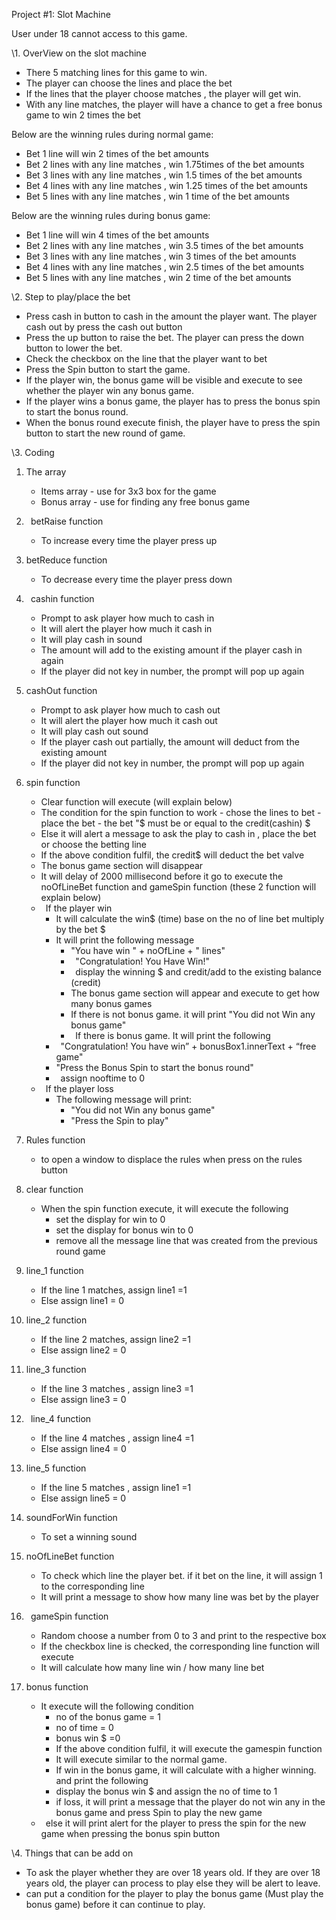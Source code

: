 ﻿Project #1: Slot Machine

User under 18 cannot access to this game. 

\1. OverView on the slot machine

- There 5 matching lines for this game to win.
- The player can choose the lines and place the bet
- If the lines that the player choose matches , the player will get win.
- With any line matches, the player will have a chance to get a free bonus game to win 2 times the bet

Below are the winning rules during normal game:

- Bet 1 line will win 2 times of the bet amounts
- Bet 2 lines with any line matches , win 1.75times of the bet amounts
- Bet 3 lines with any line matches , win 1.5 times of the bet amounts
- Bet 4 lines with any line matches , win 1.25 times of the bet amounts
- Bet 5 lines with any line matches , win 1 time of the bet amounts

Below are the winning rules during bonus game:

- Bet 1 line will win 4 times of the bet amounts
- Bet 2 lines with any line matches , win 3.5 times of the bet amounts
- Bet 3 lines with any line matches , win 3 times of the bet amounts
- Bet 4 lines with any line matches , win 2.5 times of the bet amounts
- Bet 5 lines with any line matches , win 2 time of the bet amounts

\2. Step to play/place the bet

- Press cash in button to cash in the amount the player want. The player cash out by press the cash out button
- Press the up button to raise the bet. The player can press the down button to lower the bet.
- Check the checkbox on the line that the player want to bet
- Press the Spin button to start the game.
- If the player win, the bonus game will be visible and execute to see whether the player win any bonus game.
- If the player wins a bonus game, the player has to press the bonus spin to start the bonus round.
- When the bonus round execute finish, the player have to press the spin button to start the new round of game.

\3. Coding

1. The array
   - Items array - use for 3x3 box for the game
   - Bonus array - use for finding any free bonus game
1. ` `betRaise function
   - To increase every time the player press up
1. betReduce function
   - To decrease every time the player press down
1. ` `cashin function
   - Prompt to ask player how much to cash in
   - It will alert the player how much it cash in
   - It will play cash in sound
   - The amount will add to the existing amount if the player cash in again
   - If the player did not key in number, the prompt will pop up again
1. cashOut function
   - Prompt to ask player how much to cash out
   - It will alert the player how much it cash out
   - It will play cash out sound
   - If the player cash out partially, the amount will deduct from the existing amount
   - If the player did not key in number, the prompt will pop up again
1. spin function
   - Clear function will execute (will explain below)
   - The condition for the spin function to work - chose the lines to bet - place the bet - the bet "$
     must be or equal to the credit(cashin) $
   - Else it will alert a message to ask the play to cash in , place the bet or choose the betting line
   - If the above condition fulfil, the credit$ will deduct the bet valve
   - The bonus game section will disappear
   - It will delay of 2000 millisecond before it go to execute the noOfLineBet function and gameSpin function (these 2 function will explain below)
   - ` `If the player win
     - It will calculate the win$ (time) base on the no of line bet multiply by the bet $
     - It will print the following message
       - "You have win " + noOfLine + " lines"
       - ` `"Congratulation! You Have Win!"
       - ` `display the winning $ and credit/add to the existing balance (credit)
       - The bonus game section will appear and execute to get how many bonus games
       - If there is not bonus game. it will print "You did not Win any bonus game"
       - ` `If there is bonus game. It will print the following
     - ` `"Congratulation! You have win” + bonusBox1.innerText + “free game"
     - "Press the Bonus Spin to start the bonus round"
     - ` `assign nooftime to 0
   - ` `If the player loss
     - The following message will print:
       - "You did not Win any bonus game"
       - "Press the Spin to play"
1. Rules function

   - to open a window to displace the rules when press on the rules button

1. clear function
   - When the spin function execute, it will execute the following
     - set the display for win to 0
     - set the display for bonus win to 0
     - remove all the message line that was created from the previous round game
1. line_1 function
   - If the line 1 matches, assign line1 =1
   - Else assign line1 = 0
1. line_2 function
   - If the line 2 matches, assign line2 =1
   - Else assign line2 = 0
1. line_3 function
   - If the line 3 matches , assign line3 =1
   - Else assign line3 = 0
1. ` `line_4 function
   - If the line 4 matches , assign line4 =1
   - Else assign line4 = 0
1. line_5 function
   - If the line 5 matches , assign line1 =1
   - Else assign line5 = 0
1. soundForWin function
   - To set a winning sound
1. noOfLineBet function
   - To check which line the player bet. if it bet on the line, it will assign 1 to the corresponding line
   - It will print a message to show how many line was bet by the player
1. ` `gameSpin function
   - Random choose a number from 0 to 3 and print to the respective box
   - If the checkbox line is checked, the corresponding line function will execute
   - It will calculate how many line win / how many line bet
1. bonus function
   - It execute will the following condition
     - no of the bonus game = 1
     - no of time = 0
     - bonus win $ =0
     - If the above condition fulfil, it will execute the gamespin function
     - It will execute similar to the normal game.
     - If win in the bonus game, it will calculate with a higher winning. and print the following
     - display the bonus win $ and assign the no of time to 1
     - if loss, it will print a message that the player do not win any in the bonus game and press Spin to play the new game
   - ` `else it will print alert for the player to press the spin for the new game when pressing the bonus spin button

\4. Things that can be add on

- To ask the player whether they are over 18 years old. If they are over 18 years old, the player can process to play else they will be alert to leave.
- can put a condition for the player to play the bonus game (Must play the bonus game) before it can continue to play.
